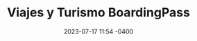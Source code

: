 ---
date: '2023-07-17 11:54 -0400'
featured: false
types:
  - Operadores
title: Viajes y Turismo BoardingPass
region: Centro-Occidental
state: Portuguesa
phone_number: +58 426 5203724
address: Caracas
website: boardingpass.network
facebook_user: tuboarding
twitter_user: tuboarding
instagram_user: tuboarding
services: Turismo
services_extra: Viajes 
image: /assets/images/BP-300x300.jpg
---